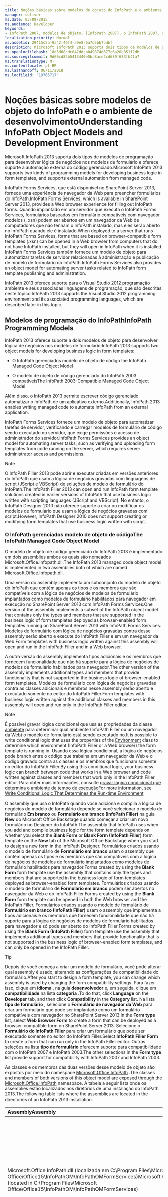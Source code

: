 ```yaml
---
title: Noções básicas sobre modelos de objeto do InfoPath e o ambiente de desenvolvimento
manager: soliver
ms.date: 03/09/2015
ms.audience: Developer
keywords:
- InfoPath 2007, modelos de objeto, [InfoPath 2007], o InfoPath 2007, ambientes de desenvolvimento de modelos de objeto
localization_priority: Normal
ms.assetid: 29415c5b-9a42-46f4-a9e8-6a7d5bb7bdbf
description: Microsoft InfoPath 2013 suporta dois tipos de modelos de programação para desenvolver lógica de negócios nos modelos de formulário e oferece suporte a automação externa do código gerenciado.
ms.openlocfilehash: 18d5d68cdc047ddcb049874d677c6a20e851f2db
ms.sourcegitcommit: 9d60cd82b5413446e5bc8ace2cd689f683fb41a7
ms.translationtype: MT
ms.contentlocale: pt-BR
ms.lasthandoff: 06/11/2018
ms.locfileid: "19765717"
---
```

# <a name="understanding-infopath-object-models-and-development-environment"></a><span data-ttu-id="08bd1-104">Noções básicas sobre modelos de objeto do InfoPath e o ambiente de desenvolvimento</span><span class="sxs-lookup"><span data-stu-id="08bd1-104">Understanding InfoPath Object Models and Development Environment</span></span>

<span data-ttu-id="08bd1-105">Microsoft InfoPath 2013 suporta dois tipos de modelos de programação para desenvolver lógica de negócios nos modelos de formulário e oferece suporte a automação externa do código gerenciado.</span><span class="sxs-lookup"><span data-stu-id="08bd1-105">Microsoft InfoPath 2013 supports two kinds of programming models for developing business logic in form templates, and supports external automation from managed code.</span></span>
  
<span data-ttu-id="08bd1-106">InfoPath Forms Services, que está disponível no SharePoint Server 2013, fornece uma experiência de navegador da Web para preencher formulários do InfoPath.</span><span class="sxs-lookup"><span data-stu-id="08bd1-106">InfoPath Forms Services, which is available in SharePoint Server 2013, provides a Web browser experience for filling out InfoPath forms.</span></span> <span data-ttu-id="08bd1-107">Quando implantado em um servidor que executa o InfoPath Forms Services, formulários baseados em formulário compatíveis com navegador modelos (. xsn) podem ser abertos em um navegador da Web de computadores que não tenham o InfoPath instalado, mas eles serão aberto no InfoPath quando ele é instalado.</span><span class="sxs-lookup"><span data-stu-id="08bd1-107">When deployed to a server that runs InfoPath Forms Services, forms that are based on browser-compatible form templates (.xsn) can be opened in a Web browser from computers that do not have InfoPath installed, but they will open in InfoPath when it is installed.</span></span> <span data-ttu-id="08bd1-108">InfoPath Forms Services também fornece um modelo de objeto para automatizar tarefas de servidor relacionadas à administração e publicação de modelo de formulário do InfoPath.</span><span class="sxs-lookup"><span data-stu-id="08bd1-108">InfoPath Forms Services also provides an object model for automating server tasks related to InfoPath form template publishing and administration.</span></span>
  
<span data-ttu-id="08bd1-109">InfoPath 2013 oferece suporte para o Visual Studio 2012 programação ambiente e seus associadas linguagens de programação, que são descritas neste tópico.</span><span class="sxs-lookup"><span data-stu-id="08bd1-109">InfoPath 2013 supports the Visual Studio 2012 programming environment and its associated programming languages, which are described later in this topic.</span></span>
  
## <a name="infopath-programming-models"></a><span data-ttu-id="08bd1-110">Modelos de programação do InfoPath</span><span class="sxs-lookup"><span data-stu-id="08bd1-110">InfoPath Programming Models</span></span>

<span data-ttu-id="08bd1-111">InfoPath 2013 oferece suporte a dois modelos de objeto para desenvolver lógica de negócios nos modelos de formulário:</span><span class="sxs-lookup"><span data-stu-id="08bd1-111">InfoPath 2013 supports two object models for developing business logic in form templates:</span></span>
  
- <span data-ttu-id="08bd1-112">O InfoPath gerenciados modelo de objeto de código</span><span class="sxs-lookup"><span data-stu-id="08bd1-112">The InfoPath Managed Code Object Model</span></span>
    
- <span data-ttu-id="08bd1-113">O modelo de objeto de código gerenciado do InfoPath 2003 compatíveis</span><span class="sxs-lookup"><span data-stu-id="08bd1-113">The InfoPath 2003-Compatible Managed Code Object Model</span></span>
    
<span data-ttu-id="08bd1-114">Além disso, o InfoPath 2013 permite escrever código gerenciado automatizar o InfoPath de um aplicativo externo.</span><span class="sxs-lookup"><span data-stu-id="08bd1-114">Additionally, InfoPath 2013 enables writing managed code to automate InfoPath from an external application.</span></span>
  
<span data-ttu-id="08bd1-115">InfoPath Forms Services fornece um modelo de objeto para automatizar tarefas de servidor, verificando e carregar modelos de formulário de código sendo executado no servidor, que exige permissões e acesso de administrador do servidor.</span><span class="sxs-lookup"><span data-stu-id="08bd1-115">InfoPath Forms Services provides an object model for automating server tasks, such as verifying and uploading form templates from code running on the server, which requires server administrator access and permissions.</span></span>
  
> [!NOTE]
> <span data-ttu-id="08bd1-116">O InfoPath Filler 2013 pode abrir e executar criadas em versões anteriores do InfoPath que usam a lógica de negócios gravadas com linguagens de script (JScript e VBScript) de soluções de modelo de formulário do InfoPath.</span><span class="sxs-lookup"><span data-stu-id="08bd1-116">The InfoPath Filler 2013 can open and run InfoPath form template solutions created in earlier versions of InfoPath that use business logic written with scripting languages (JScript and VBScript).</span></span> <span data-ttu-id="08bd1-117">No entanto, o InfoPath Designer 2010 não oferece suporte a criar ou modificar os modelos de formulário que usam a lógica de negócios gravadas com script.</span><span class="sxs-lookup"><span data-stu-id="08bd1-117">However, InfoPath Designer 2010 does not support creating or modifying form templates that use business logic written with script.</span></span> 
  
### <a name="the-infopath-managed-code-object-model"></a><span data-ttu-id="08bd1-118">O InfoPath gerenciados modelo de objeto de código</span><span class="sxs-lookup"><span data-stu-id="08bd1-118">The InfoPath Managed Code Object Model</span></span>

<span data-ttu-id="08bd1-119">O modelo de objeto de código gerenciado do InfoPath 2013 é implementado em dois assemblies ambos os quais são nomeados Microsoft.Office.Infopath.dll.</span><span class="sxs-lookup"><span data-stu-id="08bd1-119">The InfoPath 2013 managed code object model is implemented in two assemblies both of which are named Microsoft.Office.Infopath.dll.</span></span>
  
<span data-ttu-id="08bd1-120">Uma versão do assembly implementa um subconjunto do modelo de objeto do InfoPath que contém apenas os tipos e os membros que são compatíveis com a lógica de negócios de modelos de formulário implantados como modelos de formulário habilitados para navegador em execução no SharePoint Server 2013 com InfoPath Forms Services.</span><span class="sxs-lookup"><span data-stu-id="08bd1-120">One version of the assembly implements a subset of the InfoPath object model that contains only the types and members that are supported in the business logic of form templates deployed as browser-enabled form templates running on SharePoint Server 2013 with InfoPath Forms Services.</span></span> <span data-ttu-id="08bd1-121">Modelos de formulário com lógica de negócios gravadas contra desse assembly serão aberto e execute do InfoPath Filler e em um navegador da Web.</span><span class="sxs-lookup"><span data-stu-id="08bd1-121">Form templates with business logic written against this assembly will open and run in the InfoPath Filler and in a Web browser.</span></span>
  
<span data-ttu-id="08bd1-122">A outra versão do assembly implementa tipos adicionais e os membros que fornecem funcionalidade que não há suporte para a lógica de negócios de modelos de formulário habilitados para navegador.</span><span class="sxs-lookup"><span data-stu-id="08bd1-122">The other version of the assembly implements additional types and members that provide functionality that is not supported in the business logic of browser-enabled form templates.</span></span> <span data-ttu-id="08bd1-123">Modelos de formulário com lógica de negócios gravadas contra as classes adicionais e membros nesse assembly serão aberto e executado somente no editor do InfoPath Filler.</span><span class="sxs-lookup"><span data-stu-id="08bd1-123">Form templates with business logic written against the additional classes and members in this assembly will open and run only in the InfoPath Filler editor.</span></span>
  
> [!NOTE]
> <span data-ttu-id="08bd1-124">É possível gravar lógica condicional que usa as propriedades da classe [ambiente](https://msdn.microsoft.com/library/Microsoft.Office.InfoPath.Environment.aspx) para determinar qual ambiente (InfoPath Filler ou um navegador da Web) o modelo de formulário está sendo executado no.</span><span class="sxs-lookup"><span data-stu-id="08bd1-124">It is possible to write conditional logic that uses the properties of the [Environment](https://msdn.microsoft.com/library/Microsoft.Office.InfoPath.Environment.aspx) class to determine which environment (InfoPath Filler or a Web browser) the form template is running in.</span></span> <span data-ttu-id="08bd1-125">Usando essa lógica condicional, a lógica de negócios pode branch entre o código que trabalha em um navegador da Web e o código gravado contra as classes e os membros que funcionam somente no editor do InfoPath Filler.</span><span class="sxs-lookup"><span data-stu-id="08bd1-125">By using this conditional logic, your business logic can branch between code that works in a Web browser and code written against classes and members that work only in the InfoPath Filler editor.</span></span> <span data-ttu-id="08bd1-126">Para obter mais informações, consulte [gravar lógica condicional que determina o ambiente de tempo de execução](how-to-write-conditional-logic-that-determines-the-run-time-environment.md)</span><span class="sxs-lookup"><span data-stu-id="08bd1-126">For more information, see [Write Conditional Logic That Determines the Run-time Environment](how-to-write-conditional-logic-that-determines-the-run-time-environment.md)</span></span>
  
<span data-ttu-id="08bd1-127">O assembly que usa o InfoPath quando você adiciona e compila a lógica de negócios do modelo de formulário depende se você selecionar o modelo de formulário **Em branco** ou **Formulário em branco (InfoPath Filler)** na guia **New** do Microsoft Office Backstage quando começar a criar um novo formulário no Designer do InfoPath.</span><span class="sxs-lookup"><span data-stu-id="08bd1-127">The assembly that InfoPath uses when you add and compile business logic for the form template depends on whether you select the **Blank Form** or **Blank Form (InfoPath Filler)** form template on the **New** tab of the Microsoft Office Backstage when you start to design a new form in the InfoPath Designer.</span></span> <span data-ttu-id="08bd1-128">Formulários criados usando o modelo de formulário de **Formulário em branco** usam o assembly que contém apenas os tipos e os membros que são compatíveis com a lógica de negócios de modelos de formulário implantados como modelos de formulário habilitados para navegador.</span><span class="sxs-lookup"><span data-stu-id="08bd1-128">Forms created by using the **Blank Form** form template use the assembly that contains only the types and members that are supported in the business logic of form templates deployed as browser-enabled form templates.</span></span> <span data-ttu-id="08bd1-129">Formulários criados usando o modelo de formulário de **Formulário em branco** podem ser abertos no navegador da Web e do InfoPath Filler.</span><span class="sxs-lookup"><span data-stu-id="08bd1-129">Forms created by using the **Blank Form** form template can be opened in both the Web browser and the InfoPath Filler.</span></span> <span data-ttu-id="08bd1-130">Formulários criados usando o modelo de formulário de **Formulário em branco (InfoPath Filler)** usam o assembly que implementa a tipos adicionais e os membros que fornecem funcionalidade que não há suporte para a lógica de negócios de modelos de formulário habilitados para navegador e só pode ser aberto do InfoPath Filler.</span><span class="sxs-lookup"><span data-stu-id="08bd1-130">Forms created by using the **Blank Form (InfoPath Filler)** form template use the assembly that implements additional types and members that provide functionality that is not supported in the business logic of browser-enabled form templates, and can only be opened in the InfoPath Filler.</span></span> 
  
> [!TIP]
> <span data-ttu-id="08bd1-131">Depois de você começa a criar um modelo de formulário, você pode alterar qual assembly é usado, alterando as configurações de compatibilidade do formulário.</span><span class="sxs-lookup"><span data-stu-id="08bd1-131">After you start to design a form template, you can change which assembly is used by changing the form compatibility settings.</span></span> <span data-ttu-id="08bd1-132">Para fazer isso, clique em **idioma** , na guia **desenvolvedor** e, em seguida, clique em **compatibilidade** na lista **categoria** .</span><span class="sxs-lookup"><span data-stu-id="08bd1-132">To do that, click **Language** on the **Developer** tab, and then click **Compatibility** in the **Category** list.</span></span> <span data-ttu-id="08bd1-133">Na lista **tipo de formulário** , selecione o **Formulário de navegador da Web** para criar um formulário que pode ser implantado como um formulário compatíveis com navegador no SharePoint Server 2013.</span><span class="sxs-lookup"><span data-stu-id="08bd1-133">In the **Form type** list, select **Web Browser Form** to create a form that can be deployed as a browser-compatible form on SharePoint Server 2013.</span></span> <span data-ttu-id="08bd1-134">Selecione o **Formulário do InfoPath Filler** para criar um formulário que pode ser executado somente no editor do InfoPath Filler.</span><span class="sxs-lookup"><span data-stu-id="08bd1-134">Select **InfoPath Filler Form** to create a form that can run only in the InfoPath Filler editor.</span></span> <span data-ttu-id="08bd1-135">Outras seleções na lista **tipo de formulário** oferecem suporte para compatibilidade com o InfoPath 2007 e InfoPath 2003.</span><span class="sxs-lookup"><span data-stu-id="08bd1-135">The other selections in the **Form type** list provide support for compatibility with InfoPath 2007 and InfoPath 2003.</span></span> 
  
<span data-ttu-id="08bd1-136">As classes e os membros das duas versões desse modelo de objeto são expostos por meio do namespace [Microsoft.Office.InfoPath](https://msdn.microsoft.com/library/Microsoft.Office.InfoPath.aspx) .</span><span class="sxs-lookup"><span data-stu-id="08bd1-136">The classes and members of both versions of this object model are exposed through the [Microsoft.Office.InfoPath](https://msdn.microsoft.com/library/Microsoft.Office.InfoPath.aspx) namespace.</span></span> <span data-ttu-id="08bd1-137">A tabela a seguir lista onde os assemblies estão localizados nos diretórios de uma instalação do InfoPath 2013.</span><span class="sxs-lookup"><span data-stu-id="08bd1-137">The following table lists where the assemblies are located in the directories of an InfoPath 2013 installation.</span></span> 
  
|<span data-ttu-id="08bd1-138">**Assembly**</span><span class="sxs-lookup"><span data-stu-id="08bd1-138">**Assembly**</span></span>|<span data-ttu-id="08bd1-139">**Descrição**</span><span class="sxs-lookup"><span data-stu-id="08bd1-139">**Description**</span></span>|
|:-----|:-----|
|<span data-ttu-id="08bd1-140">Microsoft.Office.InfoPath.dll (localizada em C:\Program Files\Microsoft Office\Office15\InfoPathOM\InfoPathOMFormServices)</span><span class="sxs-lookup"><span data-stu-id="08bd1-140">Microsoft.Office.InfoPath.dll           (located in C:\Program Files\Microsoft Office\Office15\InfoPathOM\InfoPathOMFormServices)</span></span>  <br/> |<span data-ttu-id="08bd1-141">O subconjunto do modelo de objeto que contém apenas tipos e membros que serão executados na lógica de negócios de um modelo de formulário implantado em um servidor que executa o InfoPath Forms Services.</span><span class="sxs-lookup"><span data-stu-id="08bd1-141">The subset of the object model that contains only types and members that will run in the business logic of a form template deployed to a server that runs InfoPath Forms Services.</span></span>  <br/> |
|<span data-ttu-id="08bd1-142">Microsoft.Office.InfoPath.dll (localizada em C:\Program Files\Microsoft Office\Office15\InfoPathOM)</span><span class="sxs-lookup"><span data-stu-id="08bd1-142">Microsoft.Office.InfoPath.dll           (located in C:\Program Files\Microsoft Office\Office15\InfoPathOM)</span></span>  <br/> |<span data-ttu-id="08bd1-143">O modelo de objeto de "completo" incluindo os tipos e membros que não serão executados na lógica de negócios de um modelo de formulário implantado no InfoPath Forms Services.</span><span class="sxs-lookup"><span data-stu-id="08bd1-143">The "full" object model including types and members that will not run in the business logic of a form template deployed to InfoPath Forms Services.</span></span>  <br/> |
   
> [!NOTE]
> <span data-ttu-id="08bd1-144">Os assemblies mencionados anteriormente nesta seção são usados em tempo de design ao escrever e compilar código.</span><span class="sxs-lookup"><span data-stu-id="08bd1-144">The assemblies referenced earlier in this section are used at design time when you write and compile code.</span></span> <span data-ttu-id="08bd1-145">Em tempo de execução, o assembly usado quando um modelo de formulário é aberto no InfoPath está localizado no Cache de Assembly Global (GAC) do computador no qual o InfoPath está instalado.</span><span class="sxs-lookup"><span data-stu-id="08bd1-145">At run time, the assembly used when a form template is opened in InfoPath is located in the Global Assembly Cache (GAC) of the computer on which InfoPath is installed.</span></span> <span data-ttu-id="08bd1-146">Quando um modelo de formulário é aberto em um navegador da Web de um servidor que executa o InfoPath Forms Services, o assembly usado está localizado no servidor.</span><span class="sxs-lookup"><span data-stu-id="08bd1-146">When a form template is opened in a Web browser from a server that runs InfoPath Forms Services, the assembly used is located on the server.</span></span> 
  
<span data-ttu-id="08bd1-147">Fornecer dois assemblies ajuda a garantir que a lógica de negócios conterá apenas chamadas para os membros do modelo de objeto apropriado para os editores de formulário com suporte (navegador da Web ou InfoPath Filler).</span><span class="sxs-lookup"><span data-stu-id="08bd1-147">Providing two assemblies helps ensure that your business logic will contain only calls to the appropriate object model members for the supported form editors (Web browser or InfoPath Filler).</span></span> <span data-ttu-id="08bd1-148">Por exemplo, quando você editar seu código, o IntelliSense recursos como conclusão da instrução e documentação em linha será apenas exibir e trabalhar em relação aos membros do modelo de objeto apropriado para suas editores de formulário de destino.</span><span class="sxs-lookup"><span data-stu-id="08bd1-148">For example, when you edit your code, IntelliSense features such as statement completion and in-line documentation will only display and work against the appropriate object model members for your target form editors.</span></span>
  
<span data-ttu-id="08bd1-149">Nas duas versões do modelo de objeto de código gerenciado expostas pelo assembly Microsoft.Office.InfoPath, navegando e a atualização de repositórios de dados XML na lógica de negócios exige chamadas para os membros da classe **System.Xml.XPath.XPathNavigator** .</span><span class="sxs-lookup"><span data-stu-id="08bd1-149">In both versions of the managed code object model exposed by the Microsoft.Office.InfoPath assembly, navigating and updating XML data stores in business logic requires calls to the members of the **System.Xml.XPath.XPathNavigator** class.</span></span> <span data-ttu-id="08bd1-150">No InfoPath 2003, navegando e atualizar os armazenamentos de dados XML requer a chamada membros das classes MSXML (para a lógica de negócios criada usando o JScript ou VBScript) ou chamando-se por meio de wrappers para MSXML classes que são fornecido pelo ** SemiTrust** namespace (para a lógica de negócios criada usando-se em c# ou Visual Basic e o Microsoft Office InfoPath 2003 Toolkit para o Visual Studio .NET).</span><span class="sxs-lookup"><span data-stu-id="08bd1-150">In InfoPath 2003, navigating and updating XML data stores requires calling members of MSXML classes (for business logic created by using JScript or VBScript) or by calling through the wrappers for MSXML classes that are provided by the **Microsoft.Office.Interop.InfoPath.SemiTrust** namespace (for business logic created by using C# or Visual Basic and the Microsoft Office InfoPath 2003 Toolkit for Visual Studio .NET).</span></span> 
  
<span data-ttu-id="08bd1-151">O uso de membros da classe **XPathNavigator** permite que o mesmo código de lógica de negócios oferecer suporte a manipulação de DOM para modelos de formulário que são abertos no cliente do InfoPath e nos formulários habilitados para a Web abertos a partir do SharePoint Server 2013 com formulários do InfoPath Serviços em um navegador da Web.</span><span class="sxs-lookup"><span data-stu-id="08bd1-151">Using members of the **XPathNavigator** class allows the same business logic code to support DOM manipulation for form templates that are opened in both the InfoPath client and in Web-enabled forms opened from SharePoint Server 2013 with InfoPath Forms Services in a Web browser.</span></span> 
  
<span data-ttu-id="08bd1-152">Para obter informações sobre como trabalhar com membros da classe **XPathNavigator** na lógica de negócios do InfoPath modelos de formulário de código gerenciado, consulte [trabalhar com o XPathNavigator e Classes de XPathNodeIterator](how-to-work-with-the-xpathnavigator-and-xpathnodeiterator-classes.md).</span><span class="sxs-lookup"><span data-stu-id="08bd1-152">For information about how to work with members of the **XPathNavigator** class in the business logic of InfoPath managed code form templates, see [Work with the XPathNavigator and XPathNodeIterator Classes](how-to-work-with-the-xpathnavigator-and-xpathnodeiterator-classes.md).</span></span>
  
### <a name="the-infopath-2003-compatible-managed-code-object-model"></a><span data-ttu-id="08bd1-153">O modelo de objeto de código gerenciado do InfoPath 2003 compatíveis</span><span class="sxs-lookup"><span data-stu-id="08bd1-153">The InfoPath 2003-Compatible Managed Code Object Model</span></span>

<span data-ttu-id="08bd1-154">O modelo de objeto de código gerenciado compatível com o InfoPath 2003 foi introduzido no InfoPath 2003 Service Pack 1 em conjunto com o Microsoft Office InfoPath 2003 Toolkit para o Visual Studio .NET para escrever uma lógica de negócios nos modelos de formulário com código gerenciado.</span><span class="sxs-lookup"><span data-stu-id="08bd1-154">The InfoPath 2003-compatible managed code object model was introduced in InfoPath 2003 Service Pack 1 together with the Microsoft Office InfoPath 2003 Toolkit for Visual Studio .NET for writing business logic in form templates with managed code.</span></span> <span data-ttu-id="08bd1-155">Este modelo de objeto ainda é suportado pelo InfoPath 2013 para fornecer compatibilidade com o InfoPath 2003.</span><span class="sxs-lookup"><span data-stu-id="08bd1-155">This object model is still supported by InfoPath 2013 to provide compatibility with InfoPath 2003.</span></span>
  
<span data-ttu-id="08bd1-156">As classes e os membros desse modelo de objeto são expostos por meio do namespace [SemiTrust](https://msdn.microsoft.com/library/Microsoft.Office.Interop.InfoPath.SemiTrust.aspx) .</span><span class="sxs-lookup"><span data-stu-id="08bd1-156">The classes and members of this object model are exposed through the [Microsoft.Office.Interop.InfoPath.SemiTrust](https://msdn.microsoft.com/library/Microsoft.Office.Interop.InfoPath.SemiTrust.aspx) namespace.</span></span> <span data-ttu-id="08bd1-157">Este modelo de objeto é implementado no seguinte arquivo de assembly que está localizado na pasta C:\Program Files\Microsoft Office\Office14.</span><span class="sxs-lookup"><span data-stu-id="08bd1-157">This object model is implemented in the following assembly file which is located in the C:\Program Files\Microsoft Office\Office14 folder.</span></span> 
  
|<span data-ttu-id="08bd1-158">**Assembly**</span><span class="sxs-lookup"><span data-stu-id="08bd1-158">**Assembly**</span></span>|<span data-ttu-id="08bd1-159">**Descrição**</span><span class="sxs-lookup"><span data-stu-id="08bd1-159">**Description**</span></span>|
|:-----|:-----|
|<span data-ttu-id="08bd1-160">Microsoft.Office.Interop.InfoPath.SemiTrust.dll</span><span class="sxs-lookup"><span data-stu-id="08bd1-160">Microsoft.Office.Interop.InfoPath.SemiTrust.dll</span></span>  <br/> |<span data-ttu-id="08bd1-161">Fornece interoperabilidade COM base no modelo de objeto COM do InfoPath para a lógica de negócios de modelo de formulário gravadas usando c# ou Visual Basic.</span><span class="sxs-lookup"><span data-stu-id="08bd1-161">Provides COM interop against the InfoPath COM object model for form template business logic written using C# or Visual Basic.</span></span>  <br/> |
   
> [!NOTE]
> <span data-ttu-id="08bd1-162">Embora a criação de lógica de negócios com o modelo de objeto de código gerenciado interoperabilidade de COM fornecido pelo assembly SemiTrust ainda é suportado pelo InfoPath 2013, escrita usando esse modelo de objeto, para que ele não é suportado a lógica de negócios modelos de formulário habilitados para navegador implantados para o SharePoint Server 2013 com o InfoPath Forms Services.</span><span class="sxs-lookup"><span data-stu-id="08bd1-162">Although creating business logic with the COM interop managed-code object model provided by the Microsoft.Office.Interop.InfoPath.SemiTrust assembly is still supported by InfoPath 2013, business logic written using this object model it is not supported for browser-enabled form templates deployed to SharePoint Server 2013 with InfoPath Forms Services.</span></span> <span data-ttu-id="08bd1-163">Modelos de formulário habilitados para navegador devem usar o modelo de objeto de código gerenciado do InfoPath para a lógica de negócios personalizado.</span><span class="sxs-lookup"><span data-stu-id="08bd1-163">Browser-enabled form templates must use the InfoPath managed code object model for custom business logic.</span></span> 
  
### <a name="automating-infopath-from-managed-code"></a><span data-ttu-id="08bd1-164">Automatizando o InfoPath do código gerenciado</span><span class="sxs-lookup"><span data-stu-id="08bd1-164">Automating InfoPath from Managed Code</span></span>

<span data-ttu-id="08bd1-165">Além de escrever lógica de negócios com código gerenciado, os desenvolvedores podem automatizar InfoPath usando código gerenciado em execução em um aplicativo externo.</span><span class="sxs-lookup"><span data-stu-id="08bd1-165">In addition to writing business logic with managed code, developers can automate InfoPath by using managed code running in an external application.</span></span> <span data-ttu-id="08bd1-166">Essa funcionalidade e os assemblies necessários para escrever código foram introduzidos no InfoPath 2003 Service Pack 1.</span><span class="sxs-lookup"><span data-stu-id="08bd1-166">This functionality and the assemblies required for writing code were introduced in InfoPath 2003 Service Pack 1.</span></span> <span data-ttu-id="08bd1-167">Os objetos e membros para automatizar o InfoPath foram atualizados para fornecer funcionalidade adicional ao escrever código de automação externa do InfoPath 2013.</span><span class="sxs-lookup"><span data-stu-id="08bd1-167">The objects and members for automating InfoPath have been updated to provide additional functionality when you write external automation code for InfoPath 2013.</span></span>
  
<span data-ttu-id="08bd1-168">As classes e os membros usados para automação externa são expostos por meio dos namespaces [Microsoft.Office.Interop.InfoPath](https://msdn.microsoft.com/library/microsoft.office.interop.infopath.aspx) e [Microsoft.Office.Interop.InfoPath.Xml](https://msdn.microsoft.com/en-us/library/microsoft.office.interop.infopath.xml) .</span><span class="sxs-lookup"><span data-stu-id="08bd1-168">The classes and members used for external automation are exposed through the [Microsoft.Office.Interop.InfoPath](https://msdn.microsoft.com/library/microsoft.office.interop.infopath.aspx) and [Microsoft.Office.Interop.InfoPath.Xml](https://msdn.microsoft.com/en-us/library/microsoft.office.interop.infopath.xml) namespaces.</span></span> <span data-ttu-id="08bd1-169">Os arquivos de assembly que são necessários para escrever o código de automação estão localizados na pasta C:\Program Files\Microsoft Office\Office14.</span><span class="sxs-lookup"><span data-stu-id="08bd1-169">The assembly files that are required for writing automation code are located in the C:\Program Files\Microsoft Office\Office14 folder.</span></span> 
  
|<span data-ttu-id="08bd1-170">**Assembly**</span><span class="sxs-lookup"><span data-stu-id="08bd1-170">**Assembly**</span></span>|<span data-ttu-id="08bd1-171">**Descrição**</span><span class="sxs-lookup"><span data-stu-id="08bd1-171">**Description**</span></span>|
|:-----|:-----|
|<span data-ttu-id="08bd1-172">Microsoft.Office.Interop.InfoPath.dll</span><span class="sxs-lookup"><span data-stu-id="08bd1-172">Microsoft.Office.Interop.InfoPath.dll</span></span>  <br/> |<span data-ttu-id="08bd1-173">Fornece a interoperabilidade COM base no modelo de objeto COM do InfoPath para o código de automação externa escrito usando c# ou Visual Basic.</span><span class="sxs-lookup"><span data-stu-id="08bd1-173">Provides COM interop against the InfoPath COM object model for external automation code written using C# or Visual Basic.</span></span>  <br/> |
|<span data-ttu-id="08bd1-174">Microsoft.Office.Interop.InfoPath.Xml.dll</span><span class="sxs-lookup"><span data-stu-id="08bd1-174">Microsoft.Office.Interop.InfoPath.Xml.dll</span></span>  <br/> |<span data-ttu-id="08bd1-175">Fornece a interoperabilidade COM contra o MSXML para operações de XML DOM no código de automação externa escrito usando c# ou Visual Basic.</span><span class="sxs-lookup"><span data-stu-id="08bd1-175">Provides COM interop against the MSXML for XML DOM operations in external automation code written using C# or Visual Basic.</span></span>  <br/> |
   
<span data-ttu-id="08bd1-176">Para obter mais informações sobre os modelos de objeto fornecido pelos namespaces **Microsoft.Office.Interop.InfoPath** e **Microsoft.Office.Interop.InfoPath.Xml** , que são usados exclusivamente para automatizar a aplicação do InfoPath usando gerenciados código de aplicativos externos, consulte o [Centro do desenvolvedor do InfoPath](http://msdn.microsoft.com/en-us/office/aa905434.aspx).</span><span class="sxs-lookup"><span data-stu-id="08bd1-176">For more information about the object models provided by the **Microsoft.Office.Interop.InfoPath** and **Microsoft.Office.Interop.InfoPath.Xml** namespaces, which are used exclusively to automate the InfoPath application by using managed code from external applications, see the [InfoPath Developer Center](http://msdn.microsoft.com/en-us/office/aa905434.aspx).</span></span>
  
### <a name="the-infopath-forms-services-object-model"></a><span data-ttu-id="08bd1-177">O modelo de objeto do InfoPath Forms Services</span><span class="sxs-lookup"><span data-stu-id="08bd1-177">The InfoPath Forms Services Object Model</span></span>

<span data-ttu-id="08bd1-178">O modelo de objeto de código gerenciado para automatizar tarefas de administração de InfoPath Forms Services é implementado no Microsoft.Office.InfoPath.Server.dll que está localizado em \<unidade\>: \Program Files\Microsoft Server\15.0\Bin Office em um Instalação do Microsoft SharePoint Server 2013.</span><span class="sxs-lookup"><span data-stu-id="08bd1-178">The managed code object model for automating InfoPath Forms Services administration tasks is implemented in the Microsoft.Office.InfoPath.Server.dll which is located at \<drive\>:\Program Files\Microsoft Office Server\15.0\Bin on a Microsoft SharePoint Server 2013 installation.</span></span>
  
|<span data-ttu-id="08bd1-179">**Assembly**</span><span class="sxs-lookup"><span data-stu-id="08bd1-179">**Assembly**</span></span>|<span data-ttu-id="08bd1-180">**Descrição**</span><span class="sxs-lookup"><span data-stu-id="08bd1-180">**Description**</span></span>|
|:-----|:-----|
|<span data-ttu-id="08bd1-181">Microsoft.Office.InfoPath.Server.dll</span><span class="sxs-lookup"><span data-stu-id="08bd1-181">Microsoft.Office.InfoPath.Server.dll</span></span>  <br/> |<span data-ttu-id="08bd1-182">O modelo de objeto para automação de tarefas do InfoPath Forms Services, como o carregamento, ativando ou desativando modelos de formulário habilitados para navegador.</span><span class="sxs-lookup"><span data-stu-id="08bd1-182">The object model for automating InfoPath Forms Services tasks such as uploading, activating, or deactivating browser-enabled form templates.</span></span>  <br/> |
   
<span data-ttu-id="08bd1-183">Para obter mais informações sobre o modelo de objeto do InfoPath Forms Services, consulte o SharePoint Server 2013 Software Developers Kit (SDK) que está disponível no MSDN.</span><span class="sxs-lookup"><span data-stu-id="08bd1-183">For more information about the InfoPath Forms Services object model, see the SharePoint Server 2013 Software Developers Kit (SDK) which is available on MSDN.</span></span>
  
## <a name="infopath-development-environment"></a><span data-ttu-id="08bd1-184">Ambiente de desenvolvimento do InfoPath</span><span class="sxs-lookup"><span data-stu-id="08bd1-184">InfoPath Development Environment</span></span>

<span data-ttu-id="08bd1-185">O desenvolvimento de lógica de negócios nos modelos de formulário do InfoPath 2013 pode ser executado usando o Visual Studio 2012 com o complemento do [Microsoft Visual Studio Tools for Applications 2012](http://www.microsoft.com/en-us/download/details.aspx?id=30364) instalado.</span><span class="sxs-lookup"><span data-stu-id="08bd1-185">The development of business logic in InfoPath 2013 form templates can be performed by using Visual Studio 2012 with the [Microsoft Visual Studio Tools for Applications 2012](http://www.microsoft.com/en-us/download/details.aspx?id=30364) add-on installed.</span></span> 
  
> [!NOTE]
> <span data-ttu-id="08bd1-186">InfoPath 2013 não oferece suporte à criação ou edição de modelos de formulário que usam a lógica de negócios gravada com JScript ou VBScript, embora o InfoPath Filler oferece suporte a modelos de formulário baseado em script de abertura que foram criados nas versões anteriores do InfoPath.</span><span class="sxs-lookup"><span data-stu-id="08bd1-186">InfoPath 2013 does not support creating or editing form templates that use business logic written with JScript or VBScript, although the InfoPath Filler supports opening script-based form templates that were created in previous versions of InfoPath.</span></span> 
  
## <a name="see-also"></a><span data-ttu-id="08bd1-187">Confira também</span><span class="sxs-lookup"><span data-stu-id="08bd1-187">See also</span></span>



[<span data-ttu-id="08bd1-188">Passo a passo: Criando um modelo de formulário básico com código</span><span class="sxs-lookup"><span data-stu-id="08bd1-188">Walkthrough: Creating a Basic Form Template with Code</span></span>](walkthrough-creating-a-basic-form-template-with-code.md)
  
[<span data-ttu-id="08bd1-189">Passo a passo: Criando e depurando um modelo de formulário básico usando o modelo de objeto do InfoPath 2003</span><span class="sxs-lookup"><span data-stu-id="08bd1-189">Walkthrough: Creating and Debugging a Basic Form Template Using the InfoPath 2003 Object Model</span></span>](walkthrough-create-and-debug-basic-form-template-using-infopath-object-model.md)

